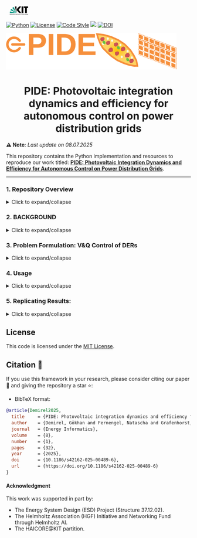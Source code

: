 <p float="left">
 <img src="helper/icons/icon_kit.png" width="10%" hspace="10"/> 
</p>

[![Python](https://img.shields.io/badge/Python-3.9.18-blue?logo=python)](https://www.python.org/downloads/release/python-3918/)
[![License](https://img.shields.io/badge/License-MIT-green?logo=opensource)](./LICENSE)
[![Code Style](https://img.shields.io/badge/Code%20Style-black-000000.svg?logo=python)](https://github.com/psf/black)
[![](https://img.shields.io/badge/Contact-goekhan.demirel%40kit.edu-yellow?label=Contact)](goekhan.demirel@kit.edu)
[![DOI](https://img.shields.io/badge/DOI-10.1145%2F12345678.12345678-orange?logo=doi)](https://doi.org/10.1186/s42162-025-00489-6)

![MPVBenchLogo](helper/icons/pide_icon.svg)

<h1 align="center">PIDE: Photovoltaic integration dynamics and efficiency for autonomous control on power distribution grids</h1>


**⚠️ Note**: *Last update on 08.07.2025*

This repository contains the Python implementation and resources to reproduce our work titled: **[PIDE: Photovoltaic Integration Dynamics and Efficiency for Autonomous Control on Power Distribution Grids](https://doi.org/10.1186/s42162-025-00489-6)**.

---
### 1. Repository Overview

<details>
  <summary>Click to expand/collapse</summary>

The provided Python-based framework, **PIDE**, implements active voltage control for low-voltage (LV) electrical distribution grids using inverter-based control of distributed energy resources (DERs). The framework supports both decentralized and distributed grid control strategies and adheres to the VDE-AR-N 4105 and EN50160 regulatory standards for providing ancillary services, such as reactive power control. 

This repository is designed to the following:

- **Reference Solution for Grid Control**: Complies with VDE regulations and enables benchmarking against AI-driven control methods.
  - **Reactive power control modes according to `VDE-AR-N 4105:2018-11`**:
    - **Q(V)**, **Q(P)**, **Fixed cos $ϕ$**
  - **Decentralized and Distributed DER grid control strategies in LV Grid**:
    - **Decentralized grid control**: Each DER unit autonomously makes decisions at the local PCC, independent of grid constraints.
    - **Distributed grid control**: All DER units along the feeder control zones coordinate the decision-making process jointly.
- **Detailed Grid Component Modelling**:
  - **Battery System Modelling**: Captures charging and discharging dynamics, state-of-charge (SoC) constraints, and energy losses during storage operations.
  - **Inverter Modelling**: Simulates reactive and active power flows, efficiency losses, and compliance with regulatory voltage constraints.
  - **Power Loss Analysis**: Incorporates active power losses in distribution lines and transformers due to DER integration, based on physical equations.
- **DER Integration and Simulation**: Provides tools to simulate DER integration and their impact on autonomous reactive power control.
  - **MPVBench**: The benchmark dataset with real-time recordings of mini-photovoltaic (MPV) systems, also known as balcony power plants, including metadata of the corresponding used hardware.
    - Visit **[MPVBench GitHub repository](https://github.com/KIT-IAI/MPVBench)** for more information.
- **Optional Monte Carlo Simulation**: Supports uncertainty modeling and sensitivity analysis using stochastic parameters for more robust and flexible evaluation of control strategies.

This repository is structured in a few key folders:

```
├── helper                                <- Directory for helper scripts.
├── yaml                                  <- Directory for configuration files.
├── LICENSE.txt                           <- Licensing information.
├── README.md                             <- Primary README for developers.
├── __main__.py                           <- Main script.
├── exe_server_helper_cs1_job.sh          <- Script executes tasks defined by the master script to the SLURM scheduler for Case Study 1.
├── exe_server_master_cs1_job.sh          <- Script submits batch jobs for Case Study 1.
├── exe_server_master_cs2_job.sh          <- Script to the SLURM scheduler for Case Study 2.
├── exe_server_master_cs3_job.sh          <- Script to the SLURM scheduler for Case Study 3.
├── execution_script_cs1.ipynb            <- Execution script for Case Study 1.
├── monte_carlo_cs1.ipynb                 <- Notebook for Case Study 1.
├── monte_carlo_cs2.ipynb                 <- Notebook for Case Study 2.
├── monte_carlo_cs3.ipynb                 <- Notebook for Case Study 3.
└── requirements.txt                      <- Dependencies required.
```

</details>

### 2. BACKGROUND 

<details>
  <summary>Click to expand/collapse</summary>

European power system hierarchy includes four primary levels: extra high voltage (220–400 kV), high voltage (**HV**, 60–220 kV), medium voltage (**MV**, 6–20 kV), and low voltage (**LV**, 230–400 V) grids, interconnected via transformers. 
The power generated from traditional large power plants and offshore wind farms feeds into the extra high and high voltage grids. 
Larger photovoltaic plants generally link to the medium voltage grid. 
Major industrial consumers directly connect to the high-voltage grid, while smaller industries connect to either the medium or low-voltage grid, depending on their specific power requirements. 

<img src="helper/img/00_european_power_system.png" alt="European Power System" style="width:30%; display: block; margin-bottom: 10px;">

**Fig. 1: Illustration of the European Power System showing interactions and connections via transformers between the transmission grid, inclusive of extra high voltage, the distribution grid, comprising high-voltage (indicated in red), medium-voltage (shown in yellow), and LV (represented in black). Power absorption is depicted in red arrows, while power injection into the higher and lower levels is indicated with green arrows.**

</details>

### 3. Problem Formulation: V&Q Control of DERs

<details>
  <summary>Click to expand/collapse</summary>

The reactive power control indirectly influences the active power $p_{j}^{DER}$, with the separate inverters apparent powers for PV $s_{j}^{PV}$ and BES $s_{j}^{BES}$ systems determining the operating constraints:

$$
|q_{j}^{DER}| \leq \sqrt{(s_{j}^{PV})^2 - (p_{j}^{PV})^2} + \sqrt{(s_{j}^{BES})^2 - (p_{j}^{BES})^2}
$$

The voltage drop $\Delta V_{ij} = V_{i} - V_{j}$ across a distribution line connecting nodes $i$ and $j$ can be approximated using the relationship:

$$
\Delta V_{ij} = \frac{r_{ij} \left( p_{j}^{Load} - p_{j}^{DER} \right) + x_{ij} \left( q_{j}^{Load} - q_{j}^{DER} \right)}{V_{j}}
$$

where $V_{i}$ is the parent busbar's voltage, which serves as a reference value. The terms $r_{ij}$ and $x_{ij}$ denote the resistance and reactance, respectively, between buses $i$ and $j$ as depicted in Figure 2. The control strategies we've implemented for low voltage grids, as visualized below, are specifically depicted in Figure 3.

<img src="helper/img/06_problem_formulation.png" alt="Equivalent Circuit" style="width:30%; display: block; margin-bottom: 10px;">

**Fig. 2: Equivalent circuit in a radial electrical distribution system including Loads, PVs, BESs, and MPVs.**

<img src="helper/img/01_q_control.png" alt="Reactive Power Control" style="width:30%; display: block; margin-bottom: 10px;">


**Fig. 3: Reactive power control for DERs, schematic representation of the methods based on the actual value (AV) for active power and the PCC voltage measurement, based on VDE-AR-N 4105 Grid Code.**

</details>

### 4. Usage

<details>
  <summary>Click to expand/collapse</summary>

Execute PIDE framework by using the **[__main__.py](__main__.py)** script as shown below. 

1. **Command Line**

```bash
python __main__.py --pv_ctrl voltage_reactive_power_ctrl --storage_p_ctrl rbc_pvbes_distributed_sc_ctrl
```

```bash
python PIDE --pv_ctrl voltage_reactive_power_ctrl --storage_p_ctrl rbc_pvbes_distributed_sc_ctrl
```
2. **Run main file only**: **[__main__.py](__main__.py)**

Arguments:
| Argument                | Type    | Default Value                       | Choices                         | Help        |
|-------------------------|---------|-------------------------------------|---------------------------------|-------------|
| `--benchmark`           | str     | `simbench`                          | `simbench`, `customised`                    | Benchmark dataset: 'simbench', 'customised'.|
| `--sb_code`             | str     | `1-LV-rural1--0-sw`                 |                                             | Simbench code for the benchmark dataset.|
| `--scenario`            | str     | `2-future`                          | `0-today`, `1-near future`, `2-future`      | Scenario options: '0-today', '1-near future', '2-future'.|
| `--standard`            | str     | `vde`                               | `vde`, `customised`                         | Standards: 'vde' (VDE-AR-N 4105) or 'customised' (e.g., IEEE Std 1547-2018).|
| `--standard_mode`       | str     | `base`                              | `base`, `deadband`, `customised`            | Mode options: 'base', 'deadband', or 'customised'.|
| `--timeseries_ctrl`     | str     | `control_module`                    | `control_module`, `test_mode`, `manual`     | Timeseries control mode.|
| `--pv_ctrl`             | str     | `voltage_reactive_power_ctrl`       |`datasource`,`voltage_reactive_power_ctrl`,`power_factor_active_power_ctrl`,`constant_power_factor_active_power_ctrl` | Control mode for PV systems.|
| `--storage_p_ctrl`      | str     | `rbc_pvbes_distributed_sc_ctrl`     |`datasource`,`rbc_pvbes_decentralized_sc_ctrl`,`rbc_pvbes_distributed_sc_ctrl`,`rbc_pvbes_distributed_sc_dnc_ctrl`,`rbc_bes_dnc_ctrl` | P-Control mode for storage systems.|
| `--storage_q_ctrl`      | str     | `"voltage_reactive_power_ctrl"`     |`datasource`,`voltage_reactive_power_ctrl`,`constant_power_factor_active_power_ctrl`| Q-Control mode for storage systems.|
| `--soc_initial`         | float   | `5.0`                               | `0.00-100.00`                               | Initial state of charge (SoC) for storage systems.|
| `--scaling_pv`          | float   | `1.0`                               | `0.-10.0`                                   | Scaling factor for PV capacity (0.0-10.0).|
| `--scaling_load`        | float   | `1.0`                               | `0.-10.0`                                   | Scaling factor for load capacity (0.0-10.0).|
| `--scaling_storage`     | float   | `1.0`                               | `0.-10.0`                                   | caling factor for storage capacity (0.0-10.0).|
| `--time_mode`           | str     | `"selected"`                        | `selected`, `random`, `default`             | Time mode: 'selected', 'random', or 'default'.|
| `--episode_start_hour`  | int     | `0`                                 | `0-24`                                      | Start hour (0-24).|
| `--episode_start_day`   | int     | `179`                               | `0-354`                                     | Start day (0-354).|
| `--episode_start_min_interval`| int | `0`                               | `0-3`                                       | Starting interval (0-3).|
| `--episode_limit`       | int     | `96`                                | `0-35136`                                   | Maximum number of time steps in an episode.|
| `--max_iterations`      | int     | `35135`                             | `0-35136`                                   | Maximum number of iterations for the simulation.|
| `--flag_monte_carlo`    | lambda  | `"false"`                           | `bool`                                      | Enable or disable Monte Carlo simulation mode.|
| `--num_monte_carlo_runs`| int     | `100`                               |                                             | Number of Monte Carlo simulation runs.|
| `--seed_value`          | int     | `42`                                | `0-100`                                     | Initial seed value for Monte Carlo simulations (range 0-100)..|
| `--mpv_flag`            | lambda  | `"true"`                            | `bool`                                      | Enable or disable MPV analysis. `false` or `true`|
| `--mpv_benchmark`       | str     | `"mpvbench"`                        | `simbench`, `mpvbench`, `customised`        | MPV benchmarking source: 'simbench', 'mpvbench', or 'customised'..|
| `--mpv_scaling`                     | float            | `0.60`         | `0.-10.0`              | Scaling factor for MPV capacity (0.0-10.0).|
| `--mpv_concentration_rate_percent`  | float            | `100.00`       | `0.00-100.00`          | MPV concentration rate as a percentage (0.0-100.0).|
| `--mpv_inverter_apparent_power_watt`| int              | `800`          | `600-1000`             | Maximum apparent power for MPV inverters (600-1000 W).|
| `--mpv_solar_cell_capacity_watt`    | int              | `2000`         | `800-2000`             | Maximum power for MPV solar cells (800-2000 W).|

2. Alternatively, you can modify the arguments in the **[__main__.py](__main__.py)** file to change the default value parameters.
---
#### Configuration Files:

Additional configuration settings are available in the `yaml` directory:

- **Local Environment (`local`):**:
  - [local/user_config_grid_manage_der.yaml](yaml/local/user_config_grid_manage_der.yaml): User-defined configuration settings.
  - [local/default_config_grid_manage_der.yaml](yaml/local/default_config_grid_manage_der.yaml): Default configuration settings.

- **HPC Environment (`hpc`):**:
  - [hpc/user_config_grid_manage_der.yaml](yaml/hpc/user_config_grid_manage_der.yaml): User-defined configuration settings.
    - [hpc/default_config_grid_manage_der.yaml](yaml/hpc/default_config_grid_manage_der.yaml): Default configuration settings.

- **1. Open Configuration Files**: Locate the configuration files under the `local` and `hpc` directories.
- **2. Edit Paths**: Search for the path settings in each file and update them as follows:

  - **`local` (on Windows)**: These settings are used on a local Windows machine. 
    ```yaml
    helper_path: C:\\Users\\<username>\\PIDE\\helper 
    input_data_path: C:\\Users\\<username>\\PIDE\\input\\data
    output_data_path: C:\\Users\\<username>\\PIDE\\output\\data
    output_test_path: C:\\Users\\<username>\\PIDE\\test
    ```

  - **`hpc` (on Linux-based)**: These settings are intended for an HPC environment running on Linux. 
    ```yaml
    helper_path: /hkfs/home/haicore/iai/<username>/PIDE/helper
    input_data_path: /hkfs/home/haicore/iai/<username>/PIDE/input/data
    output_data_path: /hkfs/home/haicore/iai/<username>/PIDE/output/data
    output_test_path: /hkfs/home/haicore/iai/<username>/PIDE/test
    ```

</details>

### 5. Replicating Results:

<details>
  <summary>Click to expand/collapse</summary>

To replicate the results from the paper, follow these steps:

1. Clone the repository:

    ```bash
    git clone https://github.com/KIT-IAI/PIDE.git
    ```
2. Create a virtual environment :

    ```bash
    python3.9 -m venv pide_env
    source pide_env/bin/activate
    pip install --upgrade pip
    ```
3. Run the following command to install the packages:

    ```bash
    cd PIDE
    pip install -r requirements.txt
    ```
4. Run the provided bash scripts for each case study:
    - **For *Case Study 1***: 
        ```bash
        chmod +x ./exe_server_helper_cs1_job.sh
        chmod +x ./exe_server_master_cs1_job.sh
        sbatch ./exe_server_master_cs1_job.sh
        ```
      - Calls `exe_server_helper_cs1_job.sh` to create SLURM jobs for sensitivity analysis. 
      - Calls `execution_script_cs1.ipynb` to execute script for Case Study 1 on SLURM.  
      - Open and execute the notebook `monte_carlo_cs1.ipynb`.

    - **For *Case Study 2***: 
        ```bash
        chmod +x ./exe_server_master_cs2_job.sh 
        sbatch ./exe_server_master_cs2_job.sh
        ```
      - Open and execute the notebook `monte_carlo_cs2.ipynb`.
    - **For *Case Study 3***: 
        ```bash
        chmod +x ./exe_server_master_cs3_job.sh
        sbatch ./exe_server_master_cs3_job.sh
        ``` 
      - Open and execute the notebook `monte_carlo_cs3.ipynb`.

</details>

## License
This code is licensed under the [MIT License](LICENSE).

<h2>Citation &#128221;</h2>
<p>
If you use this framework in your research, please consider citing our paper &#128221; and giving the repository a star &#11088;:
</p>

- BibTeX format:
```bibtex
@article{Demirel2025,
  title     = {PIDE: Photovoltaic integration dynamics and efficiency for autonomous control on power distribution grids},
  author    = {Demirel, Gökhan and Fernengel, Natascha and Grafenhorst, Simon and F\"orderer, Kevin and Hagenmeyer, Veit},
  journal   = {Energy Informatics},
  volume    = {8},
  number    = {1},
  pages     = {32},
  year      = {2025},
  doi       = {10.1186/s42162-025-00489-6},
  url       = {https://doi.org/10.1186/s42162-025-00489-6}
}
```

#### Acknowledgment
This work was supported in part by:
- The Energy System Design (ESD) Project (Structure 37.12.02).
- The Helmholtz Association (HGF) Initiative and Networking Fund through Helmholtz AI.
- The HAICORE@KIT partition.
